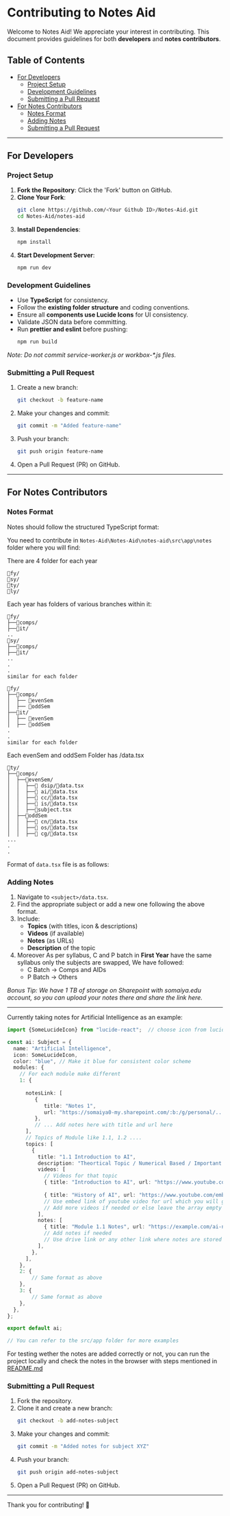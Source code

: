 # Contributing to Notes Aid

Welcome to Notes Aid! We appreciate your interest in contributing. This document provides guidelines for both **developers** and **notes contributors**.

## Table of Contents
- [For Developers](#for-developers)
  - [Project Setup](#project-setup)
  - [Development Guidelines](#development-guidelines)
  - [Submitting a Pull Request](#submitting-a-pull-request)
- [For Notes Contributors](#for-notes-contributors)
  - [Notes Format](#notes-format)
  - [Adding Notes](#adding-notes)
  - [Submitting a Pull Request](#submitting-a-pull-request-1)

---

## For Developers

### Project Setup
1. **Fork the Repository**: Click the 'Fork' button on GitHub.
2. **Clone Your Fork**:
   ```bash
   git clone https://github.com/<Your Github ID>/Notes-Aid.git
   cd Notes-Aid/notes-aid
   ```
3. **Install Dependencies**:
   ```bash
   npm install
   ```
4. **Start Development Server**:
   ```bash
   npm run dev
   ```

### Development Guidelines
- Use **TypeScript** for consistency.
- Follow the **existing folder structure** and coding conventions.
- Ensure all **components use Lucide Icons** for UI consistency.
- Validate JSON data before committing.
- Run **prettier and eslint** before pushing:
  ```bash
  npm run build
  ```

_Note: Do not commit service-worker.js or workbox-*.js files._

### Submitting a Pull Request
1. Create a new branch:
   ```bash
   git checkout -b feature-name
   ```
2. Make your changes and commit:
   ```bash
   git commit -m "Added feature-name"
   ```
3. Push your branch:
   ```bash
   git push origin feature-name
   ```
4. Open a Pull Request (PR) on GitHub.

---

## For Notes Contributors

### Notes Format
Notes should follow the structured TypeScript format:

You need to contribute in `Notes-Aid\Notes-Aid\notes-aid\src\app\notes` folder where you will find:

There are 4 folder for each year
```
📂fy/
📂sy/
📂ty/
📂ly/
```

Each year has folders of various branches within it:
```
📂fy/
├──📂comps/
├──📂it/
..
📂sy/
├──📂comps/
├──📂it/
..
.
.
similar for each folder
```

```
📂fy/
├──📂comps/
│  ├── 📂evenSem
│  ├── 📂oddSem
├──📂it/
│  ├── 📂evenSem
│  ├── 📂oddSem
.
.
similar for each folder
```

Each evenSem and oddSem Folder has <subject>/data.tsx
```
📂ty/
├──📂comps/
│  ├──📂evenSem/
│  │  ├──📂 dsip/📄data.tsx
│  │  ├──📂 ai/📄data.tsx
│  │  ├──📂 cc/📄data.tsx
│  │  ├──📂 is/📄data.tsx
│  │  ├──📄subject.tsx
│  ├──📂oddSem
│  │  ├──📂 cn/📄data.tsx
│  │  ├──📂 os/📄data.tsx
│  │  ├──📂 cg/📄data.tsx
...
.
.
```





Format of `data.tsx` file is as follows:

### Adding Notes
1. Navigate to `<subject>/data.tsx`.
2. Find the appropriate subject or add a new one following the above format.
3. Include:
   - **Topics** (with titles, icon & descriptions)
   - **Videos** (if available)
   - **Notes** (as URLs)
   - **Description** of the topic
4. Moreover As per syllabus, C and P batch in **First Year** have the same syllabus only the subjects are swapped, We have followed:
   - C Batch -> Comps and AIDs
   - P Batch -> Others 


_Bonus Tip: We have 1 TB of storage on Sharepoint with somaiya.edu account, so you can upload your notes there and share the link here._

---

Currently taking notes for Artificial Intelligence as an example:


```ts
import {SomeLucideIcon} from "lucide-react";  // choose icon from lucide.dev

const ai: Subject = {
  name: "Artificial Intelligence",
  icon: SomeLucideIcon,
  color: "blue", // Make it blue for consistent color scheme
  modules: {
    // For each module make different
    1: {
    
      notesLink: [
         {
            title: "Notes 1",
            url: "https://somaiya0-my.sharepoint.com/:b:/g/personal/....",
         },
         // ... Add notes here with title and url here
      ],
      // Topics of Module like 1.1, 1.2 ....
      topics: [
        {
          title: "1.1 Introduction to AI",
          description: "Theortical Topic / Numerical Based / Important for exam",
          videos: [
            // Videos for that topic
            { title: "Introduction to AI", url: "https://www.youtube.com/embed/xvFZjo5PgG0?si=ii7FsVVzJTpiartE" }
      
            { title: "History of AI", url: "https://www.youtube.com/embed/xvFZjo5PgG0?si=ii7FsVVzJTpiartE" }
            // Use embed link of youtube video for url which you will get when you click on share button of youtube video
            // Add more videos if needed or else leave the array empty
          ],
          notes: [
            { title: "Module 1.1 Notes", url: "https://example.com/ai-notes" }
            // Add notes if needed
            // Use drive link or any other link where notes are stored
          ],
        },
      ],
    },
    2: {
        // Same format as above
    },
    3: {
        // Same format as above
    },
  },
};

export default ai; 

// You can refer to the src/app folder for more examples
```

For testing wether the notes are added correctly or not, you can run the project locally and check the notes in the browser with steps mentioned in [README.md](README.md)


### Submitting a Pull Request
1. Fork the repository.
2. Clone it and create a new branch:
   ```bash
   git checkout -b add-notes-subject
   ```
3. Make your changes and commit:
   ```bash
   git commit -m "Added notes for subject XYZ"
   ```
4. Push your branch:
   ```bash
   git push origin add-notes-subject
   ```
5. Open a Pull Request (PR) on GitHub.

---

Thank you for contributing! 🎉

